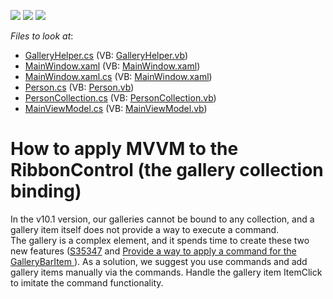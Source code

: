 <!-- default badges list -->
![](https://img.shields.io/endpoint?url=https://codecentral.devexpress.com/api/v1/VersionRange/128655408/21.1.5%2B)
[![](https://img.shields.io/badge/Open_in_DevExpress_Support_Center-FF7200?style=flat-square&logo=DevExpress&logoColor=white)](https://supportcenter.devexpress.com/ticket/details/E2599)
[![](https://img.shields.io/badge/📖_How_to_use_DevExpress_Examples-e9f6fc?style=flat-square)](https://docs.devexpress.com/GeneralInformation/403183)
<!-- default badges end -->
<!-- default file list -->
*Files to look at*:

* [GalleryHelper.cs](./CS/Helpers/GalleryHelper.cs) (VB: [GalleryHelper.vb](./VB/Helpers/GalleryHelper.vb))
* [MainWindow.xaml](./CS/MainWindow.xaml) (VB: [MainWindow.xaml](./VB/MainWindow.xaml))
* [MainWindow.xaml.cs](./CS/MainWindow.xaml.cs) (VB: [MainWindow.xaml](./VB/MainWindow.xaml))
* [Person.cs](./CS/Model/Person.cs) (VB: [Person.vb](./VB/Model/Person.vb))
* [PersonCollection.cs](./CS/Model/PersonCollection.cs) (VB: [PersonCollection.vb](./VB/Model/PersonCollection.vb))
* [MainViewModel.cs](./CS/ViewModel/MainViewModel.cs) (VB: [MainViewModel.vb](./VB/ViewModel/MainViewModel.vb))
<!-- default file list end -->
# How to apply MVVM to the RibbonControl (the gallery collection binding)


<p>In the v10.1 version, our galleries cannot be bound to any collection, and a gallery item itself does not provide a way to execute a command. <br />
The gallery is a complex element, and it spends time to create these two new features (<a href="https://www.devexpress.com/Support/Center/p/S35347">S35347</a> and <a href="https://www.devexpress.com/Support/Center/p/S35982">Provide a way to apply a command for the GalleryBarItem </a>). As a solution, we suggest you use commands and add <br />
gallery items manually via the commands. Handle the gallery item ItemClick to imitate the command functionality.</p>

<br/>


